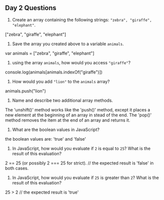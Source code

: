 ## Day 2 Questions

1. Create an array containing the following strings: `"zebra", "giraffe", "elephant"`.

["zebra", "giraffe", "elephant"]

1. Save the array you created above to a variable `animals`.

var animals = ["zebra", "giraffe", "elephant"]

1. using the array `animals`, how would you access `"giraffe"`?

console.log(animals[animals.indexOf("giraffe")])

1. How would you add `"lion"` to the `animals` array?

animals.push("lion")

1. Name and describe two additional array methods.

The 'unshift()' method works like the 'push()' method, except it places a new element at the beginning of an array in stead of the end. The 'pop()' method removes the item at the end of an array and returns it.

1. What are the boolean values in JavaScript?

the boolean values are: 'true' and 'false'

1. In JavaScript, how would you evaluate if `2` is equal to `25`? What is the result of this evaluation?

2 == 25 (or possibly 2 === 25 for strict). // the expected result is 'false' in both cases.

1. In JavaScript, how would you evaluate if `25` is greater than `2`? What is the result of this evaluation?

25 > 2 // the expected result is 'true'
